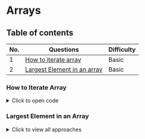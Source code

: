 
# Arrays

## Table of contents
| No. | Questions                               | Difficulty |
|-----|-----------------------------------------|------------|
|  1  | [How to iterate array](#how-to-iterate-array) | Basic     |
|  2  | [Largest Element in an array](#Largest-Element-in-an-array) | Basic     |





### How to Iterate Array 
<details>
  <summary>
    Click to open code
  </summary>

  ```javascript
  function arrayLength ( arr , n ) {
    for ( let i = 0; i < n; i++ ){
            arr[i];
    }
    return arr;
  }

  let arr = [ 10, 20, 30, 40, 50 ];
  console.log( arrayLength (arr , arr.length ));

```
</details>


### Largest Element in an Array

<details>
  <summary>Click to view all approaches</summary>

  <details>
    <summary>Brute Force Approach</summary>
    **Explanation**: Sort the array and return the last element.

    ```javascript
    function largestElementBruteForce(arr) {
      arr.sort((a, b) => a - b);  // Sorting the array
      return arr[arr.length - 1];  // Largest element is the last one
    }

    let arr = [10, 20, 4, 45, 99];
    console.log(largestElementBruteForce(arr));  // Output: 99
    ```

    **Time Complexity**: O(n log n) due to sorting.

  </details>

  <details>
    <summary>Better Approach</summary>

    **Explanation**: Traverse the array and keep track of the maximum element without sorting.

    ```javascript
    function largestElementBetter(arr) {
      let max = arr[0];
      for (let i = 1; i < arr.length; i++) {
        if (arr[i] > max) {
          max = arr[i];
        }
      }
      return max;
    }

    let arr = [10, 20, 4, 45, 99];
    console.log(largestElementBetter(arr));  // Output: 99
    ```

    **Time Complexity**: O(n), where n is the number of elements in the array.

  </details>

  <details>
    <summary>Optimal Approach</summary>

    **Explanation**: Use the `Math.max()` function with the spread operator to find the largest element.

    ```javascript
    function largestElementOptimal(arr) {
      return Math.max(...arr);  // Using spread operator to pass array elements
    }

    let arr = [10, 20, 4, 45, 99];
    console.log(largestElementOptimal(arr));  // Output: 99
    ```

    **Time Complexity**: O(n) using the spread operator and `Math.max()`.

  </details>

</details>


